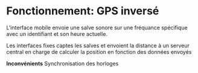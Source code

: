 # Fonctionnement: GPS inversé

L'interface mobile envoie une salve sonore sur une fréquance spécifique avec un identifiant et son heure actuelle.

Les interfaces fixes captes les salves et envoient la distance à un serveur central en charge de calculer la position en fonction des données envoyés

**Inconvénients** Synchronisation des horloges